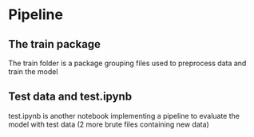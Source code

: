 # Pipeline 

## The train package

The train folder is a package grouping files used to preprocess data and train the model

## Test data and test.ipynb

test.ipynb is another notebook implementing a pipeline to evaluate the model with test data (2 more brute files containing new data)